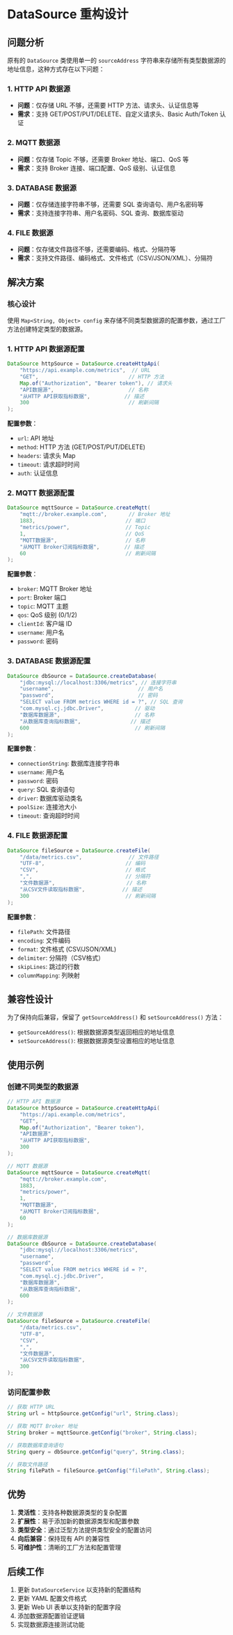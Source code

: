 # DataSource 重构设计

## 问题分析

原有的 `DataSource` 类使用单一的 `sourceAddress` 字符串来存储所有类型数据源的地址信息，这种方式存在以下问题：

### 1. HTTP API 数据源
- **问题**：仅存储 URL 不够，还需要 HTTP 方法、请求头、认证信息等
- **需求**：支持 GET/POST/PUT/DELETE、自定义请求头、Basic Auth/Token 认证

### 2. MQTT 数据源
- **问题**：仅存储 Topic 不够，还需要 Broker 地址、端口、QoS 等
- **需求**：支持 Broker 连接、端口配置、QoS 级别、认证信息

### 3. DATABASE 数据源
- **问题**：仅存储连接字符串不够，还需要 SQL 查询语句、用户名密码等
- **需求**：支持连接字符串、用户名密码、SQL 查询、数据库驱动

### 4. FILE 数据源
- **问题**：仅存储文件路径不够，还需要编码、格式、分隔符等
- **需求**：支持文件路径、编码格式、文件格式（CSV/JSON/XML）、分隔符

## 解决方案

### 核心设计
使用 `Map<String, Object> config` 来存储不同类型数据源的配置参数，通过工厂方法创建特定类型的数据源。

### 1. HTTP API 数据源配置
```java
DataSource httpSource = DataSource.createHttpApi(
    "https://api.example.com/metrics",  // URL
    "GET",                             // HTTP 方法
    Map.of("Authorization", "Bearer token"), // 请求头
    "API数据源",                        // 名称
    "从HTTP API获取指标数据",           // 描述
    300                                // 刷新间隔
);
```

**配置参数**：
- `url`: API 地址
- `method`: HTTP 方法 (GET/POST/PUT/DELETE)
- `headers`: 请求头 Map
- `timeout`: 请求超时时间
- `auth`: 认证信息

### 2. MQTT 数据源配置
```java
DataSource mqttSource = DataSource.createMqtt(
    "mqtt://broker.example.com",       // Broker 地址
    1883,                             // 端口
    "metrics/power",                  // Topic
    1,                                // QoS
    "MQTT数据源",                      // 名称
    "从MQTT Broker订阅指标数据",        // 描述
    60                                // 刷新间隔
);
```

**配置参数**：
- `broker`: MQTT Broker 地址
- `port`: Broker 端口
- `topic`: MQTT 主题
- `qos`: QoS 级别 (0/1/2)
- `clientId`: 客户端 ID
- `username`: 用户名
- `password`: 密码

### 3. DATABASE 数据源配置
```java
DataSource dbSource = DataSource.createDatabase(
    "jdbc:mysql://localhost:3306/metrics", // 连接字符串
    "username",                           // 用户名
    "password",                           // 密码
    "SELECT value FROM metrics WHERE id = ?", // SQL 查询
    "com.mysql.cj.jdbc.Driver",          // 驱动
    "数据库数据源",                        // 名称
    "从数据库查询指标数据",                // 描述
    600                                  // 刷新间隔
);
```

**配置参数**：
- `connectionString`: 数据库连接字符串
- `username`: 用户名
- `password`: 密码
- `query`: SQL 查询语句
- `driver`: 数据库驱动类名
- `poolSize`: 连接池大小
- `timeout`: 查询超时时间

### 4. FILE 数据源配置
```java
DataSource fileSource = DataSource.createFile(
    "/data/metrics.csv",               // 文件路径
    "UTF-8",                          // 编码
    "CSV",                            // 格式
    ",",                              // 分隔符
    "文件数据源",                       // 名称
    "从CSV文件读取指标数据",            // 描述
    300                               // 刷新间隔
);
```

**配置参数**：
- `filePath`: 文件路径
- `encoding`: 文件编码
- `format`: 文件格式 (CSV/JSON/XML)
- `delimiter`: 分隔符（CSV格式）
- `skipLines`: 跳过的行数
- `columnMapping`: 列映射

## 兼容性设计

为了保持向后兼容，保留了 `getSourceAddress()` 和 `setSourceAddress()` 方法：

- `getSourceAddress()`: 根据数据源类型返回相应的地址信息
- `setSourceAddress()`: 根据数据源类型设置相应的地址信息

## 使用示例

### 创建不同类型的数据源
```java
// HTTP API 数据源
DataSource httpSource = DataSource.createHttpApi(
    "https://api.example.com/metrics",
    "GET",
    Map.of("Authorization", "Bearer token"),
    "API数据源",
    "从HTTP API获取指标数据",
    300
);

// MQTT 数据源
DataSource mqttSource = DataSource.createMqtt(
    "mqtt://broker.example.com",
    1883,
    "metrics/power",
    1,
    "MQTT数据源",
    "从MQTT Broker订阅指标数据",
    60
);

// 数据库数据源
DataSource dbSource = DataSource.createDatabase(
    "jdbc:mysql://localhost:3306/metrics",
    "username",
    "password",
    "SELECT value FROM metrics WHERE id = ?",
    "com.mysql.cj.jdbc.Driver",
    "数据库数据源",
    "从数据库查询指标数据",
    600
);

// 文件数据源
DataSource fileSource = DataSource.createFile(
    "/data/metrics.csv",
    "UTF-8",
    "CSV",
    ",",
    "文件数据源",
    "从CSV文件读取指标数据",
    300
);
```

### 访问配置参数
```java
// 获取 HTTP URL
String url = httpSource.getConfig("url", String.class);

// 获取 MQTT Broker 地址
String broker = mqttSource.getConfig("broker", String.class);

// 获取数据库查询语句
String query = dbSource.getConfig("query", String.class);

// 获取文件路径
String filePath = fileSource.getConfig("filePath", String.class);
```

## 优势

1. **灵活性**：支持各种数据源类型的复杂配置
2. **扩展性**：易于添加新的数据源类型和配置参数
3. **类型安全**：通过泛型方法提供类型安全的配置访问
4. **向后兼容**：保持现有 API 的兼容性
5. **可维护性**：清晰的工厂方法和配置管理

## 后续工作

1. 更新 `DataSourceService` 以支持新的配置结构
2. 更新 YAML 配置文件格式
3. 更新 Web UI 表单以支持新的配置字段
4. 添加数据源配置验证逻辑
5. 实现数据源连接测试功能
